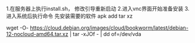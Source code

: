 1.在服务器上执行install.sh， 修改引导重新启动
2.进入vnc界面开始准备安装
3.进入系统后执行命令 
先安装需要的软件 apk add tar xz




















wget -O- https://cloud.debian.org/images/cloud/bookworm/latest/debian-12-nocloud-amd64.tar.xz | tar -xJOf - | dd of=/dev/vda